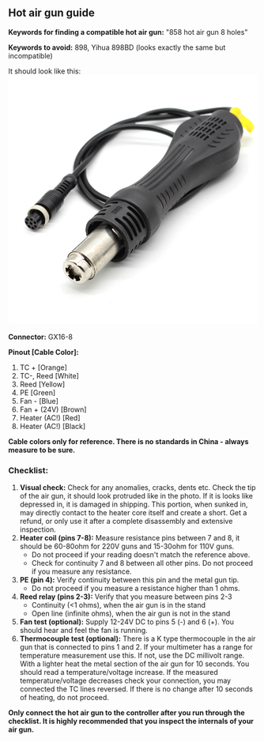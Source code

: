 ## Hot air gun guide

**Keywords for finding a compatible hot air gun:** "858 hot air gun 8 holes"

**Keywords to avoid:** 898, Yihua 898BD (looks exactly the same but incompatible)

It should look like this: 
![Hot Air Gun](img/hotair.jpg?raw=true "Hot Air Gun")

**Connector:** GX16-8

**Pinout [Cable Color]:** 
1. TC + [Orange]
2. TC-, Reed [White]
3. Reed [Yellow]
4. PE [Green]
5. Fan - [Blue]
6. Fan + (24V) [Brown]
7. Heater (AC!) [Red]
8. Heater (AC!) [Black]

**Cable colors only for reference. There is no standards in China - always measure to be sure.**

### Checklist: 

 1. **Visual check:** Check for any anomalies, cracks, dents etc. Check the tip of the air gun, it should look protruded like in the photo. If it is looks like depressed in, it is damaged in shipping. This portion, when sunked in, may directly contact to the heater core itself and create a short. Get a refund, or only use it after a complete disassembly and extensive inspection.
 2. **Heater coil (pins 7-8):** Measure resistance pins between 7 and 8, it should be 60-80ohm for 220V guns and 15-30ohm for 110V guns.
	*  Do not proceed if your reading doesn't match the reference above.
	* Check for continuity 7 and 8 between all other pins. Do not proceed if you measure any resistance.
2. **PE (pin 4):** Verify continuity between this pin and the metal gun tip. 
	* Do not proceed if you measure a resistance higher than 1 ohms.
3. **Reed relay (pins 2-3):** Verify that you measure between pins 2-3 
	* Continuity (<1 ohms), when the air gun is in the stand
	* Open line (infinite ohms), when the air gun is not in the stand
4. **Fan test (optional):** Supply 12-24V DC to pins 5 (-) and 6 (+). You should hear and feel the fan is running.
5. **Thermocouple test (optional):** There is a K type thermocouple in the air gun that is connected to pins 1 and 2. If your multimeter has a range for temperature measurement use this. If not, use the DC millivolt range. With a lighter heat the metal section of the air gun for 10 seconds. You should read a temperature/voltage increase. If the measured temperature/voltage decreases check your connection, you may connected the TC lines reversed. If there is no change after 10 seconds of heating, do not proceed.

**Only connect the hot air gun to the controller after you run through the checklist. It is highly recommended that you inspect the internals of your air gun.**